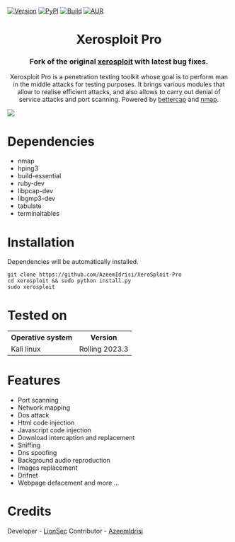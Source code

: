 
[![Version](https://img.shields.io/badge/Xerosploit-Version_1.0-brightgreen.svg?maxAge=259200)]()
[![PyPI](https://img.shields.io/badge/Python-2.7-blue.svg)]()
[![Build](https://img.shields.io/badge/Supported_OS-linux-orange.svg)]()
[![AUR](https://img.shields.io/aur/license/yaourt.svg)]()

<div align="center">

# Xerosploit Pro

### Fork of the original [xerosploit](https://github.com/LionSec/xerosploit) with latest bug fixes.

Xerosploit Pro is a penetration testing toolkit whose goal is to perform man in the middle attacks for testing purposes. It brings various modules that allow to realise efficient attacks, and also allows to carry out denial of service attacks and port scanning.
Powered by <a href="https://www.bettercap.org"> bettercap</a> and <a href="https://www.bettercap.org"> nmap</a>.
</div>


![](http://i.imgur.com/bbr48Ep.png)

Dependencies
=

- nmap 
- hping3 
- build-essential 
- ruby-dev 
- libpcap-dev 
- libgmp3-dev
- tabulate 
- terminaltables




Installation
=
Dependencies will be automatically installed.

    git clone https://github.com/AzeemIdrisi/XeroSploit-Pro
    cd xerosploit && sudo python install.py
    sudo xerosploit


Tested on
=

<table>
    <tr>
        <th>Operative system</th>
        <th> Version </th>
    <tr>
        <td>Kali linux</td>
        <td> Rolling 2023.3</td>
    </tr>
 
</table>



Features 
=
- Port scanning
- Network mapping
- Dos attack
- Html code injection
- Javascript code injection
- Download intercaption and replacement
- Sniffing
- Dns spoofing
- Background audio reproduction
- Images replacement
- Drifnet
- Webpage defacement and more ...

# Credits

Developer - [LionSec](https://github.com/LionSec)
Contributor - [AzeemIdrisi](https://github.com/AzeemIdrisi)
